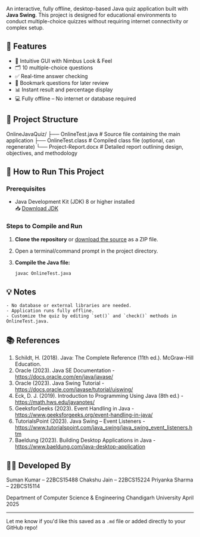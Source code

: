 
An interactive, fully offline, desktop-based Java quiz application built with **Java Swing**. This project is designed for educational environments to conduct multiple-choice quizzes without requiring internet connectivity or complex setup.

## 📌 Features

- 🎨 Intuitive GUI with Nimbus Look & Feel
- 🗂️ 10 multiple-choice questions
- ✅ Real-time answer checking
- 🔖 Bookmark questions for later review
- 📊 Instant result and percentage display
- 💻 Fully offline – No internet or database required

## 📁 Project Structure

OnlineJavaQuiz/ ├── OnlineTest.java # Source file containing the main application ├── OnlineTest.class # Compiled class file (optional, can regenerate) └── Project-Report.docx # Detailed report outlining design, objectives, and methodology


## 🚀 How to Run This Project

### Prerequisites

- Java Development Kit (JDK) 8 or higher installed  
  📥 [Download JDK](https://www.oracle.com/java/technologies/javase-downloads.html)

### Steps to Compile and Run

1. **Clone the repository** or [download the source](https://github.com/Sumanx16/Online-Java-Quiz-Platform) as a ZIP file.
2. Open a terminal/command prompt in the project directory.
3. **Compile the Java file:**

   ```bash
   javac OnlineTest.java

## 💡 Notes
```plaintext
- No database or external libraries are needed.
- Application runs fully offline.
- Customize the quiz by editing `set()` and `check()` methods in OnlineTest.java.
```

## 📚 References
1. Schildt, H. (2018). Java: The Complete Reference (11th ed.). McGraw-Hill Education.
2. Oracle (2023). Java SE Documentation - https://docs.oracle.com/en/java/javase/
3. Oracle (2023). Java Swing Tutorial - https://docs.oracle.com/javase/tutorial/uiswing/
4. Eck, D. J. (2019). Introduction to Programming Using Java (8th ed.) - https://math.hws.edu/javanotes/
5. GeeksforGeeks (2023). Event Handling in Java - https://www.geeksforgeeks.org/event-handling-in-java/
6. TutorialsPoint (2023). Java Swing – Event Listeners - https://www.tutorialspoint.com/java_swing/java_swing_event_listeners.htm
7. Baeldung (2023). Building Desktop Applications in Java - https://www.baeldung.com/java-desktop-application

## 👨‍💻 Developed By
Suman Kumar – 22BCS15488
Chakshu Jain – 22BCS15224
Priyanka Sharma – 22BCS15114

Department of Computer Science & Engineering
Chandigarh University
April 2025


---

Let me know if you'd like this saved as a `.md` file or added directly to your GitHub repo!

